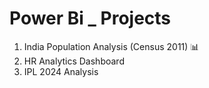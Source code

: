 # Power Bi _ Projects

1. India Population Analysis (Census 2011) 📊
2. HR Analytics Dashboard
3. IPL 2024 Analysis
